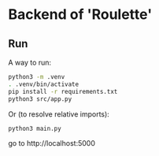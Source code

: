 # Backend of 'Roulette'

## Run

A way to run:

```bash
python3 -m .venv
. .venv/bin/activate
pip install -r requirements.txt
python3 src/app.py
```

Or (to resolve relative imports):

```bash
python3 main.py
```

go to http://localhost:5000
